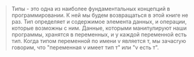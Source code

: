 >Типы - это одна из наиболее фундаментальных концепций в програм­мировании. К ней мы будем возвращаться в этой книге не раз. Тип опреде­ляет и содержимое элемента данных, и операции, которые возможны с ним.
  Данные, которыми манипулируют наши программы, хранятся в перемен­ных, и у каждой переменной есть тип. Когда типом переменной по имени v яв­ляется т, мы зачасrую говорим, что "переменная v имеет тип т" или "v есть т". 